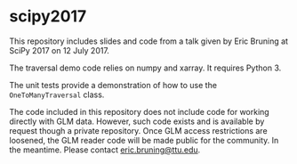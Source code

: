 # scipy2017

This repository includes slides and code from a talk given by Eric Bruning at SciPy 2017 on 12 July 2017.

The traversal demo code relies on numpy and xarray. It requires Python 3.

The unit tests provide a demonstration of how to use the `OneToManyTraversal` class.

The code included in this repository does not include code for working directly with GLM data. However, such code exists and is available by request though a private repository. Once GLM access restrictions are loosened, the GLM reader code will be made public for the community. In the meantime. Please contact eric.bruning@ttu.edu.